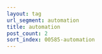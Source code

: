 ```yaml
---
layout: tag
url_segment: automation
title: automation
post_count: 2
sort_index: 00585-automation
---
```

